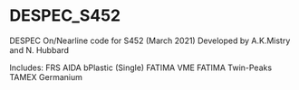 # DESPEC_S452
DESPEC On/Nearline code for S452 (March 2021)
Developed by A.K.Mistry and N. Hubbard

Includes: 
FRS
AIDA
bPlastic (Single)
FATIMA VME
FATIMA Twin-Peaks TAMEX
Germanium
